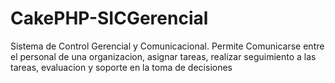 CakePHP-SICGerencial
====================

Sistema de Control Gerencial y Comunicacional. Permite Comunicarse entre el personal de una organizacion, asignar tareas, realizar seguimiento a las tareas, evaluacion y soporte en la toma de decisiones
